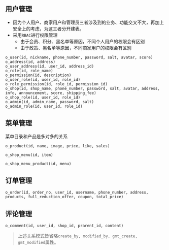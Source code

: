 ## 用户管理
- 因为个人用户、商家用户和管理员三者涉及到的业务、功能交叉不大，再加上安全上的考虑，为这三者分开建表。
- 采用`RBAC`进行权限管理
	- 由于会员、积分、黑名单等原因，不同个人用户的权限会有区别
	- 由于政策、黑名单等原因，不同商家用户的权限会有区别
```
o_user(id, nickname, phone_number, password, salt, avatar, score)
o_address(id, address)
o_user_address(id, user_id, address_id)
o_role(id, role_name)
o_permission(id, description)
o_user_role(id, user_id, role_id)
o_role_permission(id, role_id, permission_id)
o_shop(id, shop_name, phone_number, password, salt, avatar, address, info, announcement, score, shipping_fee)
o_shop_role(id, user_id, role_id)
o_admin(id, admin_name, password, salt)
o_admin_role(id, user_id, role_id)
```

## 菜单管理
菜单目录和产品是多对多的关系
```
o_product(id, name, image, price, like, sales)
```
```
o_shop_menu(id, item)
```
```
o_shop_menu_product(id, menu)
```
## 订单管理

```
o_order(id, order_no, user_id, username, phone_number, address, products, full_reduction_offer, coupon, total_price)
```

## 评论管理

```
o_comment(id, user_id, shop_id, prarent_id, content)
```
> 上述关系模式皆省略`create_by, modified_by, gmt_create, gmt_modified`属性。

<!--stackedit_data:
eyJoaXN0b3J5IjpbLTQ5MTc4MjQzNiwxMDU3NTUxOTg5LDEyMj
g1NTA4NDQsLTExMjE5Mzc0OTksMTk0NDUwODc0NiwtODQwODQ1
MjA4LC05NTM3ODk4NDEsLTE0NzkyOTY1MjksLTExMTIxMDg5MD
gsMTQyMDk3NjA4OSwtNzIyODA0MjQ1LC0yMTIzODc2MDMxLC0x
NzE4MjE0MTUsLTE2OTgwODQ5MTQsLTE4NTM2ODEwNDAsMTY0MT
k2NzU4MiwyMTE2MTUzMDg2LC0xOTIxNDIxNjk2XX0=
-->